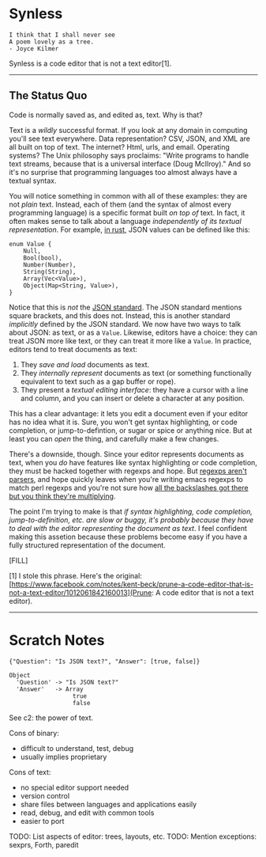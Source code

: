 
# Synless

    I think that I shall never see
    A poem lovely as a tree.
    - Joyce Kilmer

Synless is a code editor that is not a text editor[1].

------

## The Status Quo

Code is normally saved as, and edited as, text. Why is that?

Text is a _wildly_ successful format. If you look at any domain in
computing you'll see text everywhere. Data representation? CSV, JSON,
and XML are all built on top of text. The internet? Html, urls, and
email. Operating systems? The Unix philosophy says proclaims: "Write
programs to handle text streams, because that is a universal
interface (Doug McIlroy)." And so it's no surprise that programming
languages too almost always have a textual syntax.

You will notice something in common with all of these examples: they
are not _plain_ text. Instead, each of them (and the syntax of almost
every programming language) is a specific format built _on top of_
text. In fact, it often makes sense to talk about a language
_independently of its textual representation_. For example,
[in rust](https://docs.serde.rs/serde_json/), JSON values can be
defined like this:

    enum Value {
        Null,
        Bool(bool),
        Number(Number),
        String(String),
        Array(Vec<Value>),
        Object(Map<String, Value>),
    }
    
Notice that this is _not_ the [JSON standard](http://json.org/). The
JSON standard mentions square brackets, and this does not. Instead,
this is another standard _implicitly_ defined by the JSON standard.
We now have two ways to talk about JSON: as text, or as a `Value`.
Likewise, editors have a choice: they can treat JSON more like text,
or they can treat it more like a `Value`. In practice, editors tend to
treat documents as text:

1. They _save and load_ documents as text.
2. They _internally represent_ documents as text (or something
   functionally equivalent to text such as a gap buffer or rope).
3. They present a _textual editing interface_: they have a cursor with
   a line and column, and you can insert or delete a character at any
   position.

This has a clear advantage: it lets you edit a document even if your
editor has no idea what it is. Sure, you won't get syntax
highlighting, or code completion, or jump-to-defintion, or sugar or
spice or anything nice. But at least you can _open_ the thing, and
carefully make a few changes.

There's a downside, though. Since your editor represents documents as
text, when you _do_ have features like syntax highlighting or code
completion, they must be hacked together with regexps and hope. But
[regexps aren't parsers](FILL), and hope quickly leaves when you're
writing emacs regexps to match perl regexps and you're not sure how
[all the backslashes got there but you think they're multiplying](https://github.com/jrockway/cperl-mode/blob/master/cperl-mode.el#L8224).

The point I'm trying to make is that _if syntax highlighting, code
completion, jump-to-definition, etc. are slow or buggy, it's probably
because they have to deal with the editor representing the document as
text_. I feel confident making this assetion because these problems
become easy if you have a fully structured representation of the
document.

[FILL]

<!-- and hope quickly leaves after you
somehow get Paredit into a state where your lisp has an odd number of
parens, and now Paredit is dutifully enforcing that your parens never
again be balanced. -->

[1] I stole this phrase. Here's the original: [https://www.facebook.com/notes/kent-beck/prune-a-code-editor-that-is-not-a-text-editor/1012061842160013](Prune: A code editor that is not a text editor).

------

# Scratch Notes

    {"Question": "Is JSON text?", "Answer": [true, false]}

    Object
      'Question' -> "Is JSON text?"
      'Answer'   -> Array
                      true
                      false

See c2: the power of text.

Cons of binary:

- difficult to understand, test, debug
- usually implies proprietary

Cons of text:

- no special editor support needed
- version control
- share files between languages and applications easily
- read, debug, and edit with common tools
- easier to port

TODO: List aspects of editor: trees, layouts, etc.
TODO: Mention exceptions: sexprs, Forth, paredit
